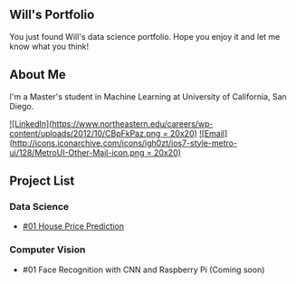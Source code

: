 ## Will's Portfolio

You just found Will's data science portfolio. Hope you enjoy it and let me know what you think!

## About Me
I'm a Master's student in Machine Learning at University of California, San Diego.

[![LinkedIn](https://www.northeastern.edu/careers/wp-content/uploads/2012/10/CBpFkPaz.png = 20x20)](https://www.linkedin.com/in/willchenyh/)
[![Email](http://icons.iconarchive.com/icons/igh0zt/ios7-style-metro-ui/128/MetroUI-Other-Mail-icon.png = 20x20)](mailto:yuc143@eng.ucsd.edu)

## Project List

### Data Science
- [#01 House Price Prediction](house_price_prediction/house_price_prediction.md)

### Computer Vision
- #01 Face Recognition with CNN and Raspberry Pi (Coming soon)


